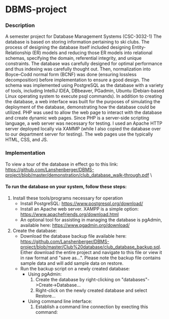 # DBMS-project
### Description
A semester project for Database Management Systems (CSC-3032-1) The database is based on storing information pertaining to ski clubs. The process of designing the database itself included designing Entity-Relationship (ER) models and reducing those ER models into relational schemas, specifying the domain, referential integrity, and unique constraints. The database was carefully designed for optimal performance and thus indexing was carefully thought out. Then, normalization into Boyce–Codd normal form (BCNF) was done (ensuring lossless decomposition) before implementation to ensure a good design. The schema was implemented using PostgreSQL as the database with a variety of tools, including IntelliJ IDEA, DBbeaver, PGadmin, Ubuntu (Debian-based Linux operating system to execute psql commands). In addition to creating the database, a web interface was built for the purposes of simulating the deployment of the database, demonstrating how the database could be utilized. PHP was used to allow the web page to interact with the database and create dynamic web pages. Since PHP is a server-side scripting language, a web server was necessary for testing. I used an Apache HTTP server deployed locally via XAMMP (while I also copied the database over to our department server for testing). The web pages use the typically HTML, CSS, and JS.
### Implementation
To view a tour of the database in effect go to this link: \
https://github.com/Lanshenberger/DBMS-project/blob/master/demonstration/club_database_walk-through.pdf \
#### To run the database on your system, follow these steps: 
1. Install these tools/programs necessary for operation
	* Install PostgreSQL: https://www.postgresql.org/download/
	* Install an Apache web server. XAMPP is a simple option: https://www.apachefriends.org/download.html
	* An optional tool for assisting in managing the database is pgAdmin, available here: https://www.pgadmin.org/download/
2. Create the database:
	*  Download the database backup file available here: https://github.com/Lanshenberger/DBMS-project/blob/master/Club%20database/club_database_backup.sql. Either download the entire project and navigate to this file or view it in raw format and "save as...". Please note the backup file contains sample data and will add sample data on restore.  
	*  Run the backup script on a newly created database:
		* Using pgAdmin:
			1. Create the database by right-clicking on "databases"->Create->Database...
			2. Right-click on the newly created database and select Restore...
		* Using command line interface:
			1. Establish a command line connection by execting this command: 
			
